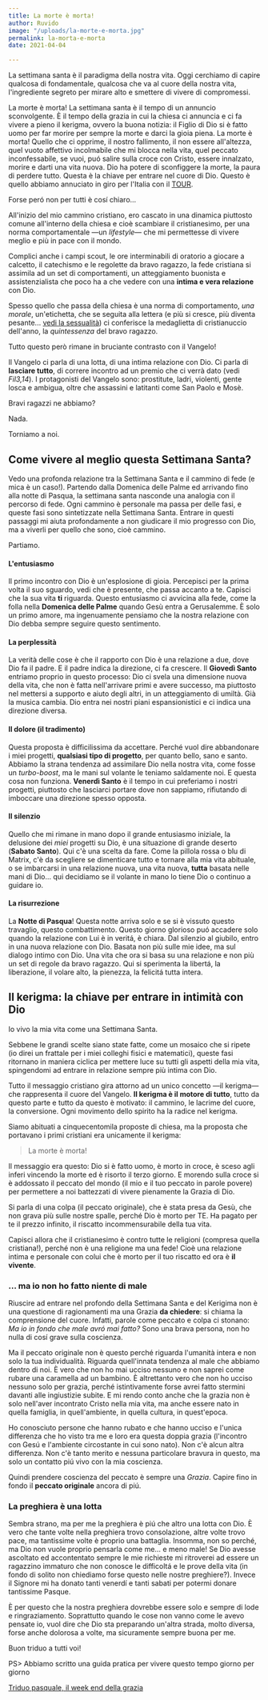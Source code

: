 ```yaml
---
title: La morte è morta!
author: Ruvido
image: "/uploads/la-morte-e-morta.jpg"
permalink: la-morta-e-morta
date: 2021-04-04

---
```

La settimana santa è il paradigma della nostra vita. Oggi cerchiamo di capire qualcosa di fondamentale, qualcosa che va al cuore della nostra vita, l'ingrediente segreto per mirare alto e smettere di vivere di compromessi.

La morte è morta! La settimana santa è il tempo di un annuncio sconvolgente. È il tempo della grazia in cui la chiesa ci annuncia e ci fa vivere a pieno il kerigma, ovvero la buona notizia: il Figlio di Dio si è fatto uomo per far morire per sempre la morte e darci la gioia piena. La morte è morta! Quello che ci opprime, il nostro fallimento, il non essere all'altezza, quel vuoto affettivo incolmabile che mi blocca nella vita, quel peccato inconfessabile, se vuoi, puó salire sulla croce con Cristo, essere innalzato, morire e darti una vita nuova. Dio ha potere di sconfiggere la morte, la paura di perdere tutto. Questa è la chiave per entrare nel cuore di Dio. Questo è quello abbiamo annuciato in giro per l'Italia con il [TOUR](https://tour.5p2p.it/).

Forse peró non per tutti è cosí chiaro...

All'inizio del mio cammino cristiano, ero cascato in una dinamica piuttosto comune all'interno della chiesa e cioè scambiare il cristianesimo, per una norma comportamentale —un _lifestyle_— che mi permettesse di vivere meglio e più in pace con il mondo.

Complici anche i campi scout, le ore interminabili di oratorio a giocare a calcetto, il catechismo e le regolette da bravo ragazzo, la fede cristiana si assimila ad un set di comportamenti, un atteggiamento buonista e assistenzialista che poco ha a che vedere con una **intima e vera relazione** con Dio.

Spesso quello che passa della chiesa è una norma di comportamento, _una morale_, un'etichetta, che se seguita alla lettera (e più si cresce, più diventa pesante... [vedi la sessualità](https://5p2p.it/castita-fino-a-dove-si-puo-arrivare)) ci conferisce la medaglietta di cristianuccio dell'anno, la _quintessenza_ del bravo ragazzo.

Tutto questo però rimane in bruciante contrasto con il Vangelo!

Il Vangelo ci parla di una lotta, di una intima relazione con Dio. Ci parla di **lasciare tutto**, di correre incontro ad un premio che ci verrà dato (vedi _Fil3,14_). I protagonisti del Vangelo sono: prostitute, ladri, violenti, gente losca e ambigua, oltre che assassini e latitanti come San Paolo e Mosè.

Bravi ragazzi ne abbiamo?

Nada.

Torniamo a noi.

## Come vivere al meglio questa Settimana Santa?

Vedo una profonda relazione tra la Settimana Santa e il cammino di fede (e mica è un caso!). Partendo dalla Domenica delle Palme ed arrivando fino alla notte di Pasqua, la settimana santa nasconde una analogia con il percorso di fede. Ogni cammino è personale ma passa per delle fasi, e queste fasi sono sintetizzate nella Settimana Santa. Entrare in questi passaggi mi aiuta profondamente a non giudicare il mio progresso con Dio, ma a viverli per quello che sono, cioè cammino.

Partiamo.

#### L'entusiasmo

Il primo incontro con Dio è un'esplosione di gioia. Percepisci per la prima volta il suo sguardo, vedi che è presente, che passa accanto a te. Capisci che la sua vita **ti** riguarda. Questo entusiasmo ci avvicina alla fede, come la folla nella **Domenica delle Palme** quando Gesù entra a Gerusalemme. È solo un primo amore, ma ingenuamente pensiamo che la nostra relazione con Dio debba sempre seguire questo sentimento.

#### La perplessità

La verità delle cose è che il rapporto con Dio è una relazione a due, dove Dio fa il padre. E il padre indica la direzione, ci fa crescere. Il **Giovedì Santo** entriamo proprio in questo processo: Dio ci svela una dimensione nuova della vita, che non è fatta nell'arrivare primi e avere successo, ma piuttosto nel mettersi a supporto e aiuto degli altri, in un atteggiamento di umiltà. Già la musica cambia. Dio entra nei nostri piani espansionistici e ci indica una direzione diversa.

#### Il dolore (il tradimento)

Questa proposta è difficilissima da accettare. Perché vuol dire abbandonare i miei progetti, **qualsiasi tipo di progetto**, per quanto bello, sano e santo. Abbiamo la strana tendenza ad assimilare Dio nella nostra vita, come fosse un _turbo-boost_, ma le mani sul volante le teniamo saldamente noi. E questa cosa non funziona. **Venerdì Santo** è il tempo in cui preferiamo i nostri progetti, piuttosto che lasciarci portare dove non sappiamo, rifiutando di imboccare una direzione spesso opposta.

#### Il silenzio

Quello che mi rimane in mano dopo il grande entusiasmo iniziale, la delusione dei _miei_ progetti su Dio, è una situazione di grande deserto (**Sabato Santo**). Qui c'è una scelta da fare. Come la pillola rossa o blu di Matrix, c'è da scegliere se dimenticare tutto e tornare alla mia vita abituale, o se imbarcarsi in una relazione nuova, una vita nuova, **tutta** basata nelle mani di Dio... qui decidiamo se il volante in mano lo tiene Dio o continuo a guidare io.

#### La risurrezione

La **Notte di Pasqua**! Questa notte arriva solo e se si è vissuto questo travaglio, questo combattimento. Questo giorno glorioso puó accadere solo quando la relazione con Lui è in veritá, è chiara. Dal silenzio al giubilo, entro in una nuova relazione con Dio. Basata non più sulle mie idee, ma sul dialogo intimo con Dio. Una vita che ora si basa su una relazione e non più un set di regole da bravo ragazzo. Qui si sperimenta la libertá, la liberazione, il volare alto, la pienezza, la felicitá tutta intera.

## Il kerigma: la chiave per entrare in intimità con Dio

Io vivo la mia vita come una Settimana Santa.

Sebbene le grandi scelte siano state fatte, come un mosaico che si ripete (io direi un frattale per i miei colleghi fisici e matematici), queste fasi ritornano in maniera ciclica per mettere luce su tutti gli aspetti della mia vita, spingendomi ad entrare in relazione sempre più intima con Dio.

Tutto il messaggio cristiano gira attorno ad un unico concetto —il kerigma— che rappresenta il cuore del Vangelo. **Il kerigma è il motore di tutto**, tutto da questo parte e tutto da questo è motivato: il cammino, le lacrime del cuore, la conversione. Ogni movimento dello spirito ha la radice nel kerigma.

Siamo abituati a cinquecentomila proposte di chiesa, ma la proposta che portavano i primi cristiani era unicamente il kerigma:

> La morte è morta!

Il messaggio era questo: Dio si è fatto uomo, è morto in croce, è sceso agli inferi vincendo la morte ed è risorto il terzo giorno. E morendo sulla croce si è addossato il peccato del mondo (il mio e il tuo peccato in parole povere) per permettere a noi battezzati di vivere pienamente la Grazia di Dio.

Si parla di una colpa (il peccato originale), che è stata presa da Gesù, che non grava più sulle nostre spalle, perché Dio è morto per TE. Ha pagato per te il prezzo infinito, il riscatto incommensurabile della tua vita.

Capisci allora che il cristianesimo è contro tutte le religioni (compresa quella cristiana!), perché non è una religione ma una fede! Cioè una relazione intima e personale con colui che è morto per il tuo riscatto ed ora è **il vivente**.

### ... ma io non ho fatto niente di male

Riuscire ad entrare nel profondo della Settimana Santa e del Kerigima non è una questione di ragionamenti ma una Grazia **da chiedere**: si chiama la comprensione del cuore. Infatti, parole come peccato e colpa ci stonano: _Ma io in fondo che male avró mai fatto?_ Sono una brava persona, non ho nulla di cosí grave sulla coscienza.

Ma il peccato originale non è questo perché riguarda l'umanità intera e non solo la tua individualità. Riguarda quell'innata tendenza al male che abbiamo dentro di noi. È vero che non ho mai ucciso nessuno e non saprei come rubare una caramella ad un bambino. È altrettanto vero che non ho ucciso nessuno solo per grazia, perché istintivamente forse avrei fatto stermini davanti alle ingiustizie subite. E mi rendo conto anche che la grazia non è solo nell'aver incontrato Cristo nella mia vita, ma anche essere nato in quella famiglia, in quell'ambiente, in quella cultura, in quest'epoca.

Ho conosciuto persone che hanno rubato e che hanno ucciso e l'unica differenza che ho visto tra me e loro era questa doppia grazia (l'incontro con Gesú e l'ambiente circostante in cui sono nato). Non c'è alcun altra differenza. Non c'è tanto merito e nessuna particolare bravura in questo, ma solo un contatto piú vivo con la mia coscienza.

Quindi prendere coscienza del peccato è sempre una _Grazia_. Capire fino in fondo il **peccato originale** ancora di piú.

### La preghiera è una lotta

Sembra strano, ma per me la preghiera è piú che altro una lotta con Dio. È vero che tante volte nella preghiera trovo consolazione, altre volte trovo pace, ma tantissime volte è proprio una battaglia. Insomma, non so perché, ma Dio non vuole proprio pensarla come me… e meno male! Se Dio avesse ascoltato ed accontentato sempre le mie richieste mi ritroverei ad essere un ragazzino immaturo che non conosce le difficoltá e le prove della vita (in fondo di solito non chiediamo forse questo nelle nostre preghiere?). Invece il Signore mi ha donato tanti venerdí e tanti sabati per potermi donare tantissime Pasque.

È per questo che la nostra preghiera dovrebbe essere solo e sempre di lode e ringraziamento. Soprattutto quando le cose non vanno come le avevo pensate io, vuol dire che Dio sta preparando un'altra strada, molto diversa, forse anche dolorosa a volte, ma sicuramente sempre buona per me.

Buon triduo a tutti voi!

PS> Abbiamo scritto una guida pratica per vivere questo tempo giorno per giorno

[Triduo pasquale, il week end della grazia](https://5p2p.it/triduo-pasquale)

